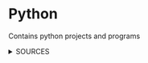 # Python
Contains python projects and programs

<details>
<summary>SOURCES</summary>
  
### 😤📺 Youtube University - Check out their channels! 
<br>
*WIP*

<!---
Python Tutorial: https://www.w3schools.com/
Beginner Python - https://www.youtube.com/@programmingwithmosh/playlists
Python Projects - https://www.youtube.com/@coreyms/playlists
Beginner Python Projects - https://www.youtube.com/@DaveOnData/playlists

a.	BONUS Python:
i.	pandas and numpy 
ii.	Pull from an API
iii.	Web scrape with bs4 https://www.youtube.com/watch?v=XVv6mJpFOb0&t=85s
iv.	web scraping football matches epl with python. 
v.	Predict football match winners with ml and python.

TOP BEGINNER PROJECTS
1.	Automate Webscraping
a.	Install library beatufiulsoup (created as folder bs4), download lxml (to parse html), and requests ()
b.	Tell Python to read or write the file from the web link.
i.	HTML has tags. You want to find the link tag and body tag, which is the table you want to scrape.
ii.	Not all html is easy to read. You’ll want to right click and Inspect the file HTML code and hover over the parts you want.
c.	Use requests to pull from the websites. 
d.	To clean the HTML file, lxml parses unnecessary html tags
e.	Test by using print after every line of code to ensure your only printing needed info. Search for all info based on html tags, python will read all the tags in a list. You create variables to find and store each tag info, then once that info is pulled you parse the strings to make it readable.
f.	Automate reading with a for loop. 
2.	Pull data from an API with Python.
a.	API is made up of call, requests, and response cycle. A request typically consists of a server endpoint URL and a request method usually through HTTP
b.	All API has a key. You must read the API documentation to properly import that data.
c.	Then you use Python Pandas to organize that data into a data frame (Columns and rows).
3.	Automate something in excel with python.
a.	
4.	Simple AI application. Create a recommendation system. Use a library called python surprise.
5.	Passion project: clone an app with a twist. Recreate Netflix.

--->
</details>

